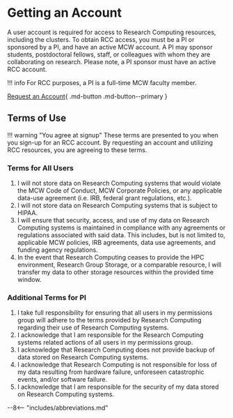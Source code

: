 # Getting an Account

A user account is required for access to Research Computing resources, including the clusters. To obtain RCC access, you must be a PI or sponsored by a PI, and have an active MCW account. A PI may sponsor students, postdoctoral fellows, staff, or colleagues with whom they are collaborating on research. Please note, a PI sponsor must have an active RCC account.

!!! info
    For RCC purposes, a PI is a full-time MCW faculty member.

[Request an Account](https://forms.office.com/r/98QNm6cAyt){ .md-button .md-button--primary }

## Terms of Use

!!! warning "You agree at signup"
    These terms are presented to you when you sign-up for an RCC account. By requesting an account and utilizing RCC resources, you are agreeing to these terms.

### Terms for All Users

1. I will not store data on Research Computing systems that would violate the MCW Code of Conduct, MCW Corporate Policies, or any applicable data-use agreement (i.e. IRB, federal grant regulations, etc.).
2. I will not store data on Research Computing systems that is subject to HIPAA.
3. I will ensure that security, access, and use of my data on Research Computing systems is maintained in compliance with any agreements or regulations associated with said data. This includes, but is not limited to, applicable MCW policies, IRB agreements, data use agreements, and funding agency regulations.
4. In the event that Research Computing ceases to provide the HPC environment, Research Group Storage, or a comparable resource, I will transfer my data to other storage resources within the provided time window.

### Additional Terms for PI

1. I take full responsibility for ensuring that all users in my permissions group will adhere to the terms provided by Research Computing regarding their use of Research Computing systems.
2. I acknowledge that I am responsible for the Research Computing systems related actions of all users in my permissions group.
3. I acknowledge that Research Computing does not provide backup of data stored on Research Computing systems.
4. I acknowledge that Research Computing is not responsible for loss of my data resulting from hardware failure, unforeseen catastrophic events, and/or software failure.
5. I acknowledge that I am responsible for the security of my data stored on Research Computing systems.

--8<-- "includes/abbreviations.md"
